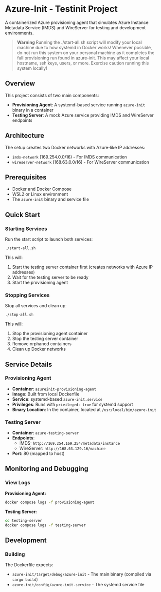 # Azure-Init - Testinit Project

A containerized Azure provisioning agent that simulates Azure Instance Metadata Service (IMDS) and WireServer for testing and development environments.

> **Warning**
> Running the ./start-all.sh script will modify your local machine due to how systemd in Docker works!
> Whenever possible, do not run this system on your personal machine as it completes the full provisioning run found in azure-init.
> This may affect your local hostname, ssh keys, users, or more.
> Exercise caution running this system locally!

## Overview

This project consists of two main components:
- **Provisioning Agent**: A systemd-based service running `azure-init` binary in a container
- **Testing Server**: A mock Azure service providing IMDS and WireServer endpoints

## Architecture

The setup creates two Docker networks with Azure-like IP addresses:
- `imds-network` (169.254.0.0/16) - For IMDS communication
- `wireserver-network` (168.63.0.0/16) - For WireServer communication

## Prerequisites

- Docker and Docker Compose
- WSL2 or Linux environment
- The `azure-init` binary and service file

## Quick Start

### Starting Services

Run the start script to launch both services:

```bash
./start-all.sh
```

This will:
1. Start the testing server container first (creates networks with Azure IP addresses)
2. Wait for the testing server to be ready
3. Start the provisioning agent

### Stopping Services

Stop all services and clean up:

```bash
./stop-all.sh
```

This will:
1. Stop the provisioning agent container
2. Stop the testing server container
3. Remove orphaned containers
4. Clean up Docker networks

## Service Details

### Provisioning Agent

- **Container**: `azureinit-provisioning-agent`
- **Image**: Built from local Dockerfile
- **Service**: systemd-based `azure-init.service`
- **Privileges**: Runs with `privileged: true` for systemd support
- **Binary Location**: In the container, located at `/usr/local/bin/azure-init`

### Testing Server

- **Container**: `azure-testing-server`
- **Endpoints**:
  - IMDS: `http://169.254.169.254/metadata/instance`
  - WireServer: `http://168.63.129.16/machine`
- **Port**: 80 (mapped to host)

## Monitoring and Debugging

### View Logs

**Provisioning Agent:**
```bash
docker compose logs -f provisioning-agent
```

**Testing Server:**
```bash
cd testing-server
docker compose logs -f testing-server
```

## Development

### Building

The Dockerfile expects:
- `azure-init/target/debug/azure-init` - The main binary (compiled via `cargo build`)
- `azure-init/config/azure-init.service` - The systemd service file
